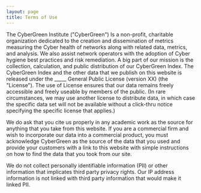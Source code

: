 ```yaml
---
layout: page
title: Terms of Use
---
```



The CyberGreen Institute ("CyberGreen") Is a non-profit, charitable organization dedicated to the creation and dissemination of metrics measuring the Cyber health of networks along with related data, metrics, and analysis.  We also assist network operators with the adoption of Cyber hygiene best practices and risk remediation.  A big part of our mission is the collection, calculation, and public distribution of our CyberGreen Index.  The CyberGreen Index and the other data that we publish on this website is released under the _____ General Public License (version XX) (the "License").  The use of License ensures that our data remains freely accessible and freely useable by members of the public.  (In rare circumstances, we may use another license to distribute data, in which case the specific data set will not be available without a click-thru notice specifying the specific license that applies.)  

We do ask that you cite us properly in any academic work as the source for anything that you take from this website.  If you are a commercial firm and wish to incorporate our data into a commercial product, you must acknowledge CyberGreen as the source of the data that you used and provide your customers with a link to this website with simple instructions on how to find the data that you took from our site.  

We do not collect personally identifiable information (PII) or other information that implicates third party privacy rights.  Our IP address information is not linked with third party information that would make it linked PII.  
